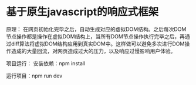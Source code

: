 # 基于原生javascript的响应式框架
原理：
  在网页初始化完毕之后，自动生成对应的虚拟DOM结构。之后每次DOM节点操作都是操作在虚拟DOM结构上，当所有DOM节点操作执行完毕之后，再通过diff算法将虚拟DOM结构应用到真实DOM中。这样做可以避免多次进行DOM操作造成的大量回流，对网页造成过大的压力，以及响应过慢影响用户体验。

项目运行：
  安装依赖：npm install
  
  运行项目：npm run dev
